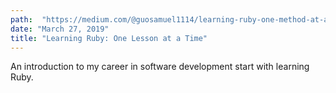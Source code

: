```yaml
---
path:  "https://medium.com/@guosamuel1114/learning-ruby-one-method-at-a-time-cf8b1c852563"
date: "March 27, 2019"
title: "Learning Ruby: One Lesson at a Time"
---
```


An introduction to my career in software development start with learning Ruby.
